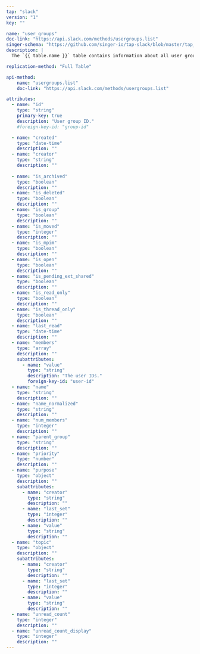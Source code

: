 ```yaml
---
tap: "slack"
version: "1"
key: ""

name: "user_groups"
doc-link: "https://api.slack.com/methods/usergroups.list"
singer-schema: "https://github.com/singer-io/tap-slack/blob/master/tap_slack/schemas/user_groups.json"
description: |
  The `{{ table.name }}` table contains information about all user groups from your {{ integration.display_name }} team.

replication-method: "Full Table"

api-method:
    name: "usergroups.list"
    doc-link: "https://api.slack.com/methods/usergroups.list"

attributes:
  - name: "id"
    type: "string"
    primary-key: true
    description: "User group ID."
    #foreign-key-id: "group-id"

  - name: "created"
    type: "date-time"
    description: ""
  - name: "creator"
    type: "string"
    description: ""
  
  - name: "is_archived"
    type: "boolean"
    description: ""
  - name: "is_deleted"
    type: "boolean"
    description: ""
  - name: "is_group"
    type: "boolean"
    description: ""
  - name: "is_moved"
    type: "integer"
    description: ""
  - name: "is_mpim"
    type: "boolean"
    description: ""
  - name: "is_open"
    type: "boolean"
    description: ""
  - name: "is_pending_ext_shared"
    type: "boolean"
    description: ""
  - name: "is_read_only"
    type: "boolean"
    description: ""
  - name: "is_thread_only"
    type: "boolean"
    description: ""
  - name: "last_read"
    type: "date-time"
    description: ""
  - name: "members"
    type: "array"
    description: ""
    subattributes:
      - name: "value"
        type: "string"
        description: "The user IDs."
        foreign-key-id: "user-id"
  - name: "name"
    type: "string"
    description: ""
  - name: "name_normalized"
    type: "string"
    description: ""
  - name: "num_members"
    type: "integer"
    description: ""
  - name: "parent_group"
    type: "string"
    description: ""
  - name: "priority"
    type: "number"
    description: ""
  - name: "purpose"
    type: "object"
    description: ""
    subattributes:
      - name: "creator"
        type: "string"
        description: ""
      - name: "last_set"
        type: "integer"
        description: ""
      - name: "value"
        type: "string"
        description: ""
  - name: "topic"
    type: "object"
    description: ""
    subattributes:
      - name: "creator"
        type: "string"
        description: ""
      - name: "last_set"
        type: "integer"
        description: ""
      - name: "value"
        type: "string"
        description: ""
  - name: "unread_count"
    type: "integer"
    description: ""
  - name: "unread_count_display"
    type: "integer"
    description: ""
---
```

